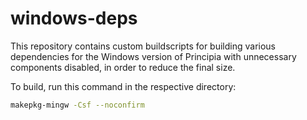 # windows-deps
This repository contains custom buildscripts for building various dependencies for the Windows version of Principia with unnecessary components disabled, in order to reduce the final size.

To build, run this command in the respective directory:

```bash
makepkg-mingw -Csf --noconfirm
```
